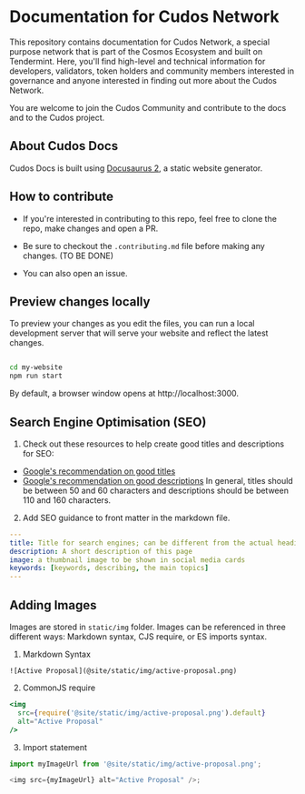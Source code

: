 # Documentation for Cudos Network

This repository contains documentation for Cudos Network, a special purpose network that is part of the Cosmos Ecosystem and built on Tendermint. Here, you'll find high-level and technical information for developers, validators, token holders and community members interested in governance and anyone interested in finding out more about the Cudos Network. 

You are welcome to join the Cudos Community and contribute to the docs and to the Cudos project. 

## About Cudos Docs

Cudos Docs is built using [Docusaurus 2](https://docusaurus.io/), a static website generator.

## How to contribute

- If you're interested in contributing to this repo, feel free to clone the repo, make changes and open a PR.

- Be sure to checkout the `.contributing.md` file before making any changes. (TO BE DONE)

- You can also open an issue.

## Preview changes locally

To preview your changes as you edit the files, you can run a local development server that will serve your website and reflect the latest changes.

```bash

cd my-website
npm run start
```

By default, a browser window opens at http://localhost:3000.

## Search Engine Optimisation (SEO)

1. Check out these resources to help create good titles and descriptions for SEO:

- [Google's recommendation on good titles](https://developers.google.com/search/docs/advanced/appearance/title-link?hl=en)
- [Google's recommendation on good descriptions](https://developers.google.com/search/docs/advanced/appearance/snippet?hl=en)
In general, titles should be between 50 and 60 characters and descriptions should be between 110 and 160 characters.

2. Add SEO guidance to front matter in the markdown file. 

```yaml
---
title: Title for search engines; can be different from the actual heading
description: A short description of this page
image: a thumbnail image to be shown in social media cards
keywords: [keywords, describing, the main topics]
---
```

## Adding Images

Images are stored in `static/img` folder.
Images can be referenced in three different ways: Markdown syntax, CJS require, or ES imports syntax.

1. Markdown Syntax

```
![Active Proposal](@site/static/img/active-proposal.png)
```

2. CommonJS require

```jsx
<img
  src={require('@site/static/img/active-proposal.png').default}
  alt="Active Proposal"
/>
```

3. Import statement

```js
import myImageUrl from '@site/static/img/active-proposal.png';

<img src={myImageUrl} alt="Active Proposal" />;
```

